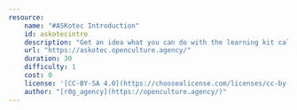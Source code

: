 ```yaml
---
resource:
    name: "#ASKotec Introduction"
    id: askotecintro
    description: "Get an idea what you can do with the learning kit called: #ASKotec - Access to Skills and Knowledge open tech emergency case"
    url: "https://askotec.openculture.agency/"
    duration: 30
    difficulty: 1
    cost: 0
    license: '[CC-BY-SA 4.0](https://choosealicense.com/licenses/cc-by-sa-4.0/)'
    author: "[r0g_agency](https://openculture.agency/)"
---
```

